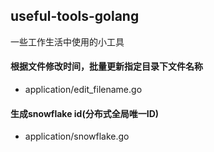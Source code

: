 ## useful-tools-golang
一些工作生活中使用的小工具

#### 根据文件修改时间，批量更新指定目录下文件名称
- application/edit_filename.go 

#### 生成snowflake id(分布式全局唯一ID)
- application/snowflake.go 
